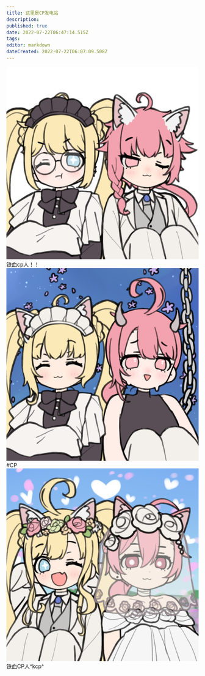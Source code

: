 ```yaml
---
title: 这里是CP发电站
description: 
published: true
date: 2022-07-22T06:47:14.515Z
tags: 
editor: markdown
dateCreated: 2022-07-22T06:07:09.508Z
---
```


![img_1341.png](/img_1341.png)铁血cp人！！
![download20220706140935.png](/download20220706140935.png)
#CP
![qq图片20220716141856.png](/qq图片20220716141856.png)铁血CP人^kcp^